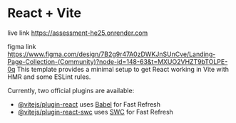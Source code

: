 # React + Vite

live link https://assessment-he25.onrender.com

figma link https://www.figma.com/design/7B2g9r47A0zDWKJnSUnCve/Landing-Page-Collection-(Community)?node-id=148-63&t=MXUO2VHZT9bTOLPE-0q
This template provides a minimal setup to get React working in Vite with HMR and some ESLint rules.

Currently, two official plugins are available:

- [@vitejs/plugin-react](https://github.com/vitejs/vite-plugin-react/blob/main/packages/plugin-react/README.md) uses [Babel](https://babeljs.io/) for Fast Refresh
- [@vitejs/plugin-react-swc](https://github.com/vitejs/vite-plugin-react-swc) uses [SWC](https://swc.rs/) for Fast Refresh

